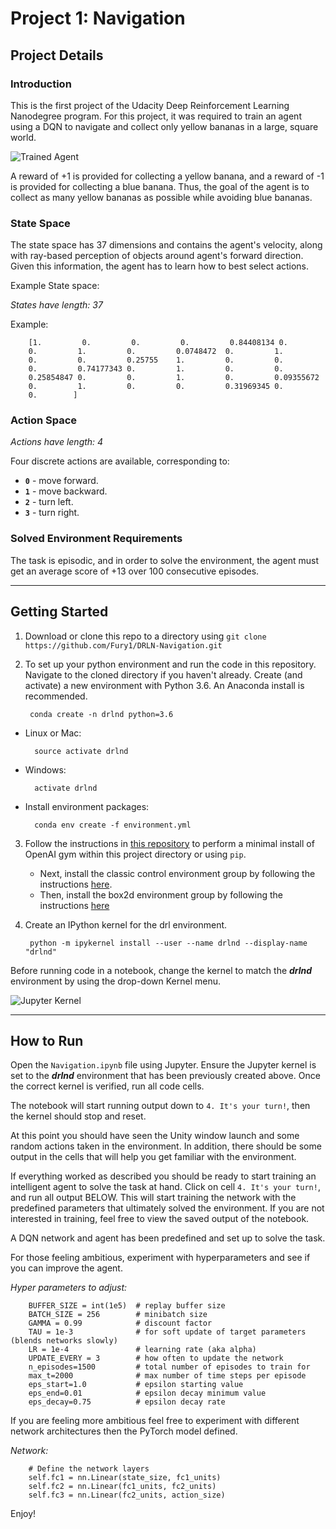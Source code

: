 [//]: # (Image References)

[image1]: https://user-images.githubusercontent.com/10624937/42135619-d90f2f28-7d12-11e8-8823-82b970a54d7e.gif "Trained Agent"

# Project 1: Navigation

## Project Details

### **Introduction**

This is the first project of the Udacity Deep Reinforcement Learning Nanodegree program. For this project, it was required to train an agent using a DQN to navigate and collect only yellow bananas in a large, square world.

![Trained Agent][image1]

A reward of +1 is provided for collecting a yellow banana, and a reward of -1 is provided for collecting a blue banana. Thus, the goal of the agent is to collect as many yellow bananas as possible while avoiding blue bananas.

### **State Space**

The state space has 37 dimensions and contains the agent's velocity, along with ray-based perception of objects around agent's forward direction.  Given this information, the agent has to learn how to best select actions.

Example State space:

*States have length: 37*

Example:

        [1.         0.         0.         0.         0.84408134 0.
        0.         1.         0.         0.0748472  0.         1.
        0.         0.         0.25755    1.         0.         0.
        0.         0.74177343 0.         1.         0.         0.
        0.25854847 0.         0.         1.         0.         0.09355672
        0.         1.         0.         0.         0.31969345 0.
        0.        ]

### **Action Space**

*Actions have length: 4*

Four discrete actions are available, corresponding to:

- **`0`** - move forward.
- **`1`** - move backward.
- **`2`** - turn left.
- **`3`** - turn right.

### **Solved Environment Requirements**

The task is episodic, and in order to solve the environment, the agent must get an average score of +13 over 100 consecutive episodes.

---

## Getting Started

1.  Download or clone this repo to a directory using `git clone https://github.com/Fury1/DRLN-Navigation.git`

2. To set up your python environment and run the code in this repository. Navigate to the cloned directory if you haven't already. Create (and activate) a new environment with Python 3.6. An Anaconda install is recommended.

        conda create -n drlnd python=3.6
- Linux or Mac:

        source activate drlnd
- Windows:

        activate drlnd
- Install environment packages:

        conda env create -f environment.yml

3. Follow the instructions in [this repository](https://github.com/openai/gym) to perform a minimal install of OpenAI gym within this project directory or using `pip`.

    - Next, install the classic control environment group by following the instructions [here](https://github.com/openai/gym#classic-control).
    - Then, install the box2d environment group by following the instructions [here](https://github.com/openai/gym#box2d)

4. Create an IPython kernel for the drl environment.

        python -m ipykernel install --user --name drlnd --display-name "drlnd"

Before running code in a notebook, change the kernel to match the ***drlnd*** environment by using the drop-down Kernel menu.

![Jupyter Kernel](https://user-images.githubusercontent.com/10624937/42386929-76f671f0-8106-11e8-9376-f17da2ae852e.png)

---

## How to Run

Open the `Navigation.ipynb` file using Jupyter. Ensure the Jupyter kernel is set to the ***drlnd*** environment that has been previously created above. Once the correct kernel is verified, run all code cells.

The notebook will start running output down to `4. It's your turn!`, then the kernel should stop and reset.

At this point you should have seen the Unity window launch and some random actions taken in the environment. In addition, there should be some output in the cells that will help you get familiar with the environment.

If everything worked as described you should be ready to start training an intelligent agent to solve the task at hand. Click on cell `4. It's your turn!`, and run all output BELOW. This will start training the network with the predefined parameters that ultimately solved the environment. If you are  not interested in training, feel free to view the saved output of the notebook.

A DQN network and agent has been predefined and set up to solve the task.

For those feeling ambitious, experiment with hyperparameters and see if you can improve the agent.

*Hyper parameters to adjust:*

        BUFFER_SIZE = int(1e5)  # replay buffer size
        BATCH_SIZE = 256        # minibatch size
        GAMMA = 0.99            # discount factor
        TAU = 1e-3              # for soft update of target parameters (blends networks slowly)
        LR = 1e-4               # learning rate (aka alpha)
        UPDATE_EVERY = 3        # how often to update the network
        n_episodes=1500         # total number of episodes to train for
        max_t=2000              # max number of time steps per episode
        eps_start=1.0           # epsilon starting value
        eps_end=0.01            # epsilon decay minimum value
        eps_decay=0.75          # epsilon decay rate

If you are feeling more ambitious feel free to experiment with different network architectures then the PyTorch model defined.

*Network:*

        # Define the network layers
        self.fc1 = nn.Linear(state_size, fc1_units)
        self.fc2 = nn.Linear(fc1_units, fc2_units)
        self.fc3 = nn.Linear(fc2_units, action_size)

Enjoy!
